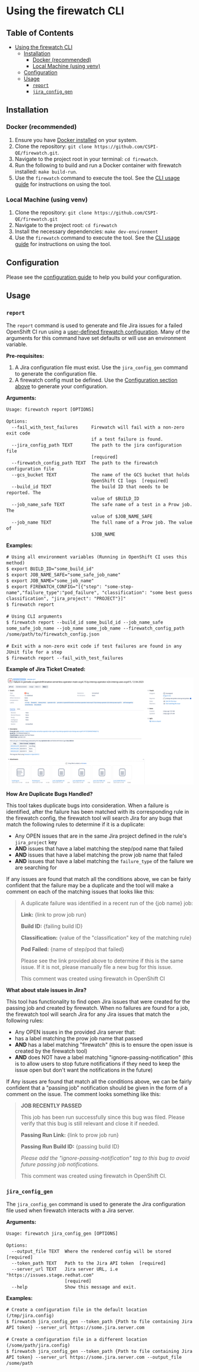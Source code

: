 # Using the firewatch CLI

## Table of Contents

* [Using the firewatch CLI](#using-the-firewatch-cli)
  * [Installation](#installation)
    * [Docker (recommended)](#docker-recommended)
    * [Local Machine (using venv)](#local-machine-using-venv)
  * [Configuration](#configuration)
  * [Usage](#usage)
    * [`report`](#report)
    * [`jira_config_gen`](#jiraconfiggen)

## Installation

### Docker (recommended)

1. Ensure you have [Docker installed](https://www.docker.com/get-started/) on your system.
2. Clone the repository: `git clone https://github.com/CSPI-QE/firewatch.git`.
3. Navigate to the project root in your terminal: `cd firewatch`.
4. Run the following to build and run a Docker container with firewatch installed: `make build-run`.
5. Use the `firewatch` command to execute the tool. See the [CLI usage guide](docs/cli_usage_guide.md) for instructions on using the tool.

### Local Machine (using venv)

1. Clone the repository: `git clone https://github.com/CSPI-QE/firewatch.git`
2. Navigate to the project root: `cd firewatch`
3. Install the necessary dependencies: `make dev-environment`
4. Use the `firewatch` command to execute the tool. See the [CLI usage guide](docs/cli_usage_guide.md) for instructions on using the tool.

## Configuration

Please see the [configuration guide](configuration_guide.md) to help you build your configuration.

## Usage

### `report`

The `report` command is used to generate and file Jira issues for a failed OpenShift CI run using a [user-defined firewatch configuration](#configuration).
Many of the arguments for this command have set defaults or will use an environment variable.

**Pre-requisites:**

1. A Jira configuration file must exist. Use the `jira_config_gen` command to generate the configuration file.
2. A firewatch config must be defined. Use the [Configuration section above](#configuration) to generate your configuration.

**Arguments:**

```commandline
Usage: firewatch report [OPTIONS]

Options:
  --fail_with_test_failures     Firewatch will fail with a non-zero exit code
                                if a test failure is found.
  --jira_config_path TEXT       The path to the jira configuration file
                                [required]
  --firewatch_config_path TEXT  The path to the firewatch configuration file
  --gcs_bucket TEXT             The name of the GCS bucket that holds
                                OpenShift CI logs  [required]
  --build_id TEXT               The build ID that needs to be reported. The
                                value of $BUILD_ID
  --job_name_safe TEXT          The safe name of a test in a Prow job. The
                                value of $JOB_NAME_SAFE
  --job_name TEXT               The full name of a Prow job. The value of
                                $JOB_NAME
```

**Examples:**

```commandline
# Using all environment variables (Running in OpenShift CI uses this method)
$ export BUILD_ID="some_build_id"
$ export JOB_NAME_SAFE="some_safe_job_name"
$ export JOB_NAME="some_job_name"
$ export FIREWATCH_CONFIG="[{"step": "some-step-name","failure_type":"pod_failure", "classification": "some best guess classification", "jira_project": "PROJECT"}]"
$ firewatch report

# Using CLI arguments
$ firewatch report --build_id some_build_id --job_name_safe some_safe_job_name --job_name some_job_name --firewatch_config_path /some/path/to/firewatch_config.json

# Exit with a non-zero exit code if test failures are found in any JUnit file for a step
$ firewatch report --fail_with_test_failures

```

**Example of Jira Ticket Created:**

![Screenshot of an example Jira ticket](images/jira-ticket-example.png)

**How Are Duplicate Bugs Handled?**

This tool takes duplicate bugs into consideration. When a failure is identified, after the failure has been matched with its corresponding rule in the firewatch config, the firewatch tool will search Jira for any bugs that match the following rules to determine if it is a duplicate:

- Any OPEN issues that are in the same Jira project defined in the rule's `jira_project` key
- **AND** issues that have a label matching the step/pod name that failed
- **AND** issues that have a label matching the prow job name that failed
- **AND** issues that have a label matching the `failure_type` of the failure we are searching for

If any issues are found that match all the conditions above, we can be fairly confident that the failure may be a duplicate and the tool will make a comment on each of the matching issues that looks like this:

> A duplicate failure was identified in a recent run of the {job name} job:
>
> **Link:** {link to prow job run}
>
> **Build ID:** {failing build ID}
>
> **Classification:** {value of the "classification" key of the matching rule}
>
> **Pod Failed:** {name of step/pod that failed}
>
> Please see the link provided above to determine if this is the same issue. If it is not, please manually file a new bug for this issue.
>
> This comment was created using firewatch in OpenShift CI

**What about stale issues in Jira?**

This tool has functionality to find open Jira issues that were created for the passing job and created by firewatch. When no failures are found for a job, the firewatch tool will search Jira for any Jira issues that match the following rules:

- Any OPEN issues in the provided Jira server that:
- has a label matching the prow job name that passed
- **AND** has a label matching "firewatch" (this is to ensure the open issue is created by the firewatch tool)
- **AND** does NOT have a label matching "ignore-passing-notification" (this is to allow users to stop future notifications if they need to keep the issue open but don't want the notifications in the future)

If Any issues are found that match all the conditions above, we can be fairly confident that a "passing job" notification should be given in the form of a comment on the issue. The comment looks something like this:

>  **JOB RECENTLY PASSED**
>
> This job has been run successfully since this bug was filed. Please verify that this bug is still relevant and close it if needed.
>
> **Passing Run Link:** {link to prow job run}
>
> **Passing Run Build ID:** {passing build ID}
>
> *Please add the "ignore-passing-notification" tag to this bug to avoid future passing job notifications.*
>
> This comment was created using firewatch in OpenShift CI.

### `jira_config_gen`

The `jira_config_gen` command is used to generate the Jira configuration file used when firewatch interacts with a Jira server.

**Arguments:**

```commandline
Usage: firewatch jira_config_gen [OPTIONS]

Options:
  --output_file TEXT  Where the rendered config will be stored  [required]
  --token_path TEXT   Path to the Jira API token  [required]
  --server_url TEXT   Jira server URL, i.e "https://issues.stage.redhat.com"
                      [required]
  --help              Show this message and exit.
```

**Examples:**

```commandline
# Create a configuration file in the default location (/tmp/jira.config)
$ firewatch jira_config_gen --token_path {Path to file containing Jira API token} --server_url https://some.jira.server.com

# Create a configuration file in a different location (/some/path/jira.config)
$ firewatch jira_config_gen --token_path {Path to file containing Jira API token} --server_url https://some.jira.server.com --output_file /some/path
```
